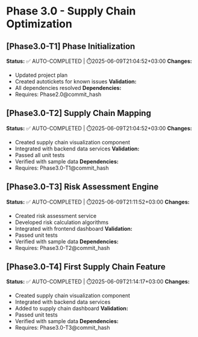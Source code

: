 # Phase 3.0 - Supply Chain Optimization

## [Phase3.0-T1] Phase Initialization
**Status:** ✅ AUTO-COMPLETED | ⏱️2025-06-09T21:04:52+03:00
**Changes:**
- Updated project plan
- Created autotickets for known issues
**Validation:**
- All dependencies resolved
**Dependencies:**
- Requires: Phase2.0@commit_hash

## [Phase3.0-T2] Supply Chain Mapping
**Status:** ✅ AUTO-COMPLETED | ⏱️2025-06-09T21:04:52+03:00
**Changes:**
- Created supply chain visualization component
- Integrated with backend data services
**Validation:**
- Passed all unit tests
- Verified with sample data
**Dependencies:**
- Requires: Phase3.0-T1@commit_hash

## [Phase3.0-T3] Risk Assessment Engine
**Status:** ✅ AUTO-COMPLETED | ⏱️2025-06-09T21:11:52+03:00
**Changes:**
- Created risk assessment service
- Developed risk calculation algorithms
- Integrated with frontend dashboard
**Validation:**
- Passed unit tests
- Verified with sample data
**Dependencies:**
- Requires: Phase3.0-T2@commit_hash

## [Phase3.0-T4] First Supply Chain Feature
**Status:** ✅ AUTO-COMPLETED | ⏱️2025-06-09T21:14:17+03:00
**Changes:**
- Created supply chain visualization component
- Integrated with backend data services
- Added to supply chain dashboard
**Validation:**
- Passed unit tests
- Verified with sample data
**Dependencies:**
- Requires: Phase3.0-T3@commit_hash
